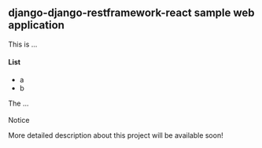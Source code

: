 ## django-django-restframework-react sample web application

This is ...
#### List
- a
- b
 
The ...<br/>
<br/>
Notice<br/>

More detailed description about this project will be available soon!

